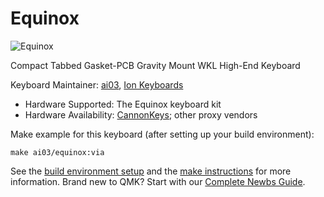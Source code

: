 # Equinox

![Equinox](https://i.imgur.com/BsFtRIA.png)

Compact Tabbed Gasket-PCB Gravity Mount WKL High-End Keyboard

Keyboard Maintainer: [ai03](https://github.com/ai03-2725), [Ion Keyboards](https://ionkeyboards.com/)  
* Hardware Supported: The Equinox keyboard kit
* Hardware Availability: [CannonKeys](https://cannonkeys.com/products/gb-equinox-keyboard); other proxy vendors

Make example for this keyboard (after setting up your build environment):

    make ai03/equinox:via

See the [build environment setup](https://docs.qmk.fm/#/getting_started_build_tools) and the [make instructions](https://docs.qmk.fm/#/getting_started_make_guide) for more information. Brand new to QMK? Start with our [Complete Newbs Guide](https://docs.qmk.fm/#/newbs).
